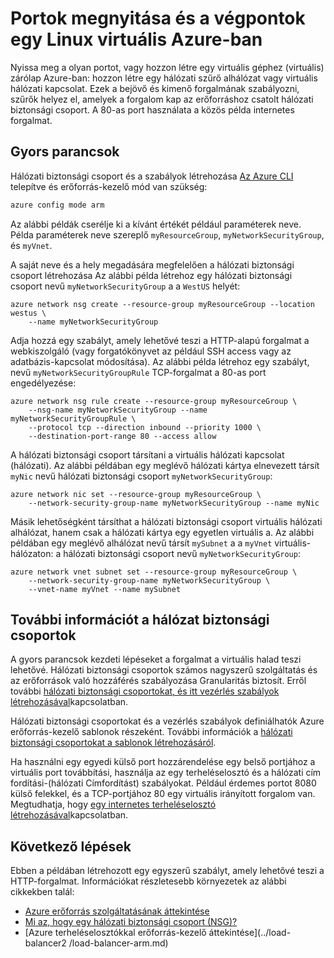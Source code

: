 <properties
   pageTitle="Nyissa meg a portokat és egy Linux virtuális végpontok |} Microsoft Azure"
   description="Megtudhatja, hogy miként nyissa meg a olyan portot / a Linux virtuális gép az Azure erőforrás manager telepítési modell és az Azure CLI végpont létrehozása"
   services="virtual-machines-linux"
   documentationCenter=""
   authors="iainfoulds"
   manager="timlt"
   editor=""/>

<tags
   ms.service="virtual-machines-linux"
   ms.devlang="na"
   ms.topic="article"
   ms.tgt_pltfrm="vm-linux"
   ms.workload="infrastructure-services"
   ms.date="10/27/2016"
   ms.author="iainfou"/>

# <a name="opening-ports-and-endpoints-to-a-linux-vm-in-azure"></a>Portok megnyitása és a végpontok egy Linux virtuális Azure-ban
Nyissa meg a olyan portot, vagy hozzon létre egy virtuális géphez (virtuális) zárólap Azure-ban: hozzon létre egy hálózati szűrő alhálózat vagy virtuális hálózati kapcsolat. Ezek a bejövő és kimenő forgalmának szabályozni, szűrők helyez el, amelyek a forgalom kap az erőforráshoz csatolt hálózati biztonsági csoport. A 80-as port használata a közös példa internetes forgalmat.

## <a name="quick-commands"></a>Gyors parancsok
Hálózati biztonsági csoport és a szabályok létrehozása [Az Azure CLI](../xplat-cli-install.md) telepítve és erőforrás-kezelő mód van szükség:

```bash
azure config mode arm
```

Az alábbi példák cserélje ki a kívánt értékét például paraméterek neve. Példa paraméterek neve szereplő `myResourceGroup`, `myNetworkSecurityGroup`, és `myVnet`.

A saját neve és a hely megadására megfelelően a hálózati biztonsági csoport létrehozása Az alábbi példa létrehoz egy hálózati biztonsági csoport nevű `myNetworkSecurityGroup` a a `WestUS` helyét:

```
azure network nsg create --resource-group myResourceGroup --location westus \
    --name myNetworkSecurityGroup
```

Adja hozzá egy szabályt, amely lehetővé teszi a HTTP-alapú forgalmat a webkiszolgáló (vagy forgatókönyvet az például SSH access vagy az adatbázis-kapcsolat módosítása). Az alábbi példa létrehoz egy szabályt, nevű `myNetworkSecurityGroupRule` TCP-forgalmat a 80-as port engedélyezése:

```
azure network nsg rule create --resource-group myResourceGroup \
    --nsg-name myNetworkSecurityGroup --name myNetworkSecurityGroupRule \
    --protocol tcp --direction inbound --priority 1000 \
    --destination-port-range 80 --access allow
```

A hálózati biztonsági csoport társítani a virtuális hálózati kapcsolat (hálózati). Az alábbi példában egy meglévő hálózati kártya elnevezett társít `myNic` nevű hálózati biztonsági csoport `myNetworkSecurityGroup`:

```
azure network nic set --resource-group myResourceGroup \
    --network-security-group-name myNetworkSecurityGroup --name myNic
```

Másik lehetőségként társíthat a hálózati biztonsági csoport virtuális hálózati alhálózat, hanem csak a hálózati kártya egy egyetlen virtuális a. Az alábbi példában egy meglévő alhálózat nevű társít `mySubnet` a a `myVnet` virtuális-hálózaton: a hálózati biztonsági csoport nevű `myNetworkSecurityGroup`:

```
azure network vnet subnet set --resource-group myResourceGroup \
    --network-security-group-name myNetworkSecurityGroup \
    --vnet-name myVnet --name mySubnet
```

## <a name="more-information-on-network-security-groups"></a>További információt a hálózat biztonsági csoportok
A gyors parancsok kezdeti lépéseket a forgalmat a virtuális halad teszi lehetővé. Hálózati biztonsági csoportok számos nagyszerű szolgáltatás és az erőforrások való hozzáférés szabályozása Granularitás biztosít. Erről további [hálózati biztonsági csoportokat, és itt vezérlés szabályok létrehozásával](../virtual-network/virtual-networks-create-nsg-arm-cli.md)kapcsolatban.

Hálózati biztonsági csoportokat és a vezérlés szabályok definiálhatók Azure erőforrás-kezelő sablonok részeként. További információk a [hálózati biztonsági csoportokat a sablonok létrehozásáról](../virtual-network/virtual-networks-create-nsg-arm-template.md).

Ha használni egy egyedi külső port hozzárendelése egy belső portjához a virtuális port továbbítási, használja az egy terheléselosztó és a hálózati cím fordítási-(hálózati Címfordítást) szabályokat. Például érdemes portot 8080 külső felekkel, és a TCP-portjához 80 egy virtuális irányított forgalom van. Megtudhatja, hogy [egy internetes terheléselosztó létrehozásával](../load-balancer/load-balancer-get-started-internet-arm-cli.md)kapcsolatban.

## <a name="next-steps"></a>Következő lépések
Ebben a példában létrehozott egy egyszerű szabályt, amely lehetővé teszi a HTTP-forgalmat. Információkat részletesebb környezetek az alábbi cikkekben talál:

- [Azure erőforrás szolgáltatásának áttekintése](../azure-resource-manager/resource-group-overview.md)
- [Mi az, hogy egy hálózati biztonsági csoport (NSG)?](../virtual-network/virtual-networks-nsg.md)
- [Azure terheléselosztókkal erőforrás-kezelő áttekintése](../load-balancer2    /load-balancer-arm.md)